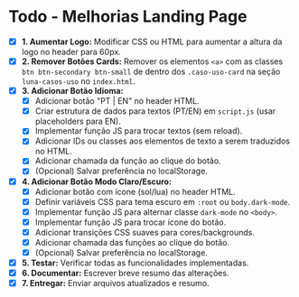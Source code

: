 # Todo - Melhorias Landing Page

- [x] **1. Aumentar Logo:** Modificar CSS ou HTML para aumentar a altura da logo no header para 60px.
- [x] **2. Remover Botões Cards:** Remover os elementos `<a>` com as classes `btn btn-secondary btn-small` de dentro dos `.caso-uso-card` na seção `luna-casos-uso` no `index.html`.
- [x] **3. Adicionar Botão Idioma:**
    - [x] Adicionar botão "PT | EN" no header HTML.
    - [x] Criar estrutura de dados para textos (PT/EN) em `script.js` (usar placeholders para EN).
    - [x] Implementar função JS para trocar textos (sem reload).
    - [x] Adicionar IDs ou classes aos elementos de texto a serem traduzidos no HTML.
    - [x] Adicionar chamada da função ao clique do botão.
    - [x] (Opcional) Salvar preferência no localStorage.
- [x] **4. Adicionar Botão Modo Claro/Escuro:**
    - [x] Adicionar botão com ícone (sol/lua) no header HTML.
    - [x] Definir variáveis CSS para tema escuro em `:root` ou `body.dark-mode`.
    - [x] Implementar função JS para alternar classe `dark-mode` no `<body>`.
    - [x] Implementar função JS para trocar ícone do botão.
    - [x] Adicionar transições CSS suaves para cores/backgrounds.
    - [x] Adicionar chamada das funções ao clique do botão.
    - [x] (Opcional) Salvar preferência no localStorage.
- [x] **5. Testar:** Verificar todas as funcionalidades implementadas.
- [x] **6. Documentar:** Escrever breve resumo das alterações.
- [x] **7. Entregar:** Enviar arquivos atualizados e resumo.
